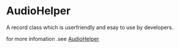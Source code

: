 # AudioHelper
A record class which is userfriendly and esay to use by developers.

for more infomation .see [AudioHelper](http://imnotok.net/audio-record.html)